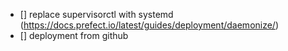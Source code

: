- [] replace supervisorctl with systemd (https://docs.prefect.io/latest/guides/deployment/daemonize/)
- [] deployment from github